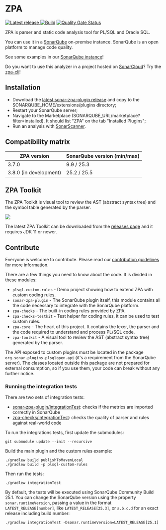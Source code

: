 # ZPA

[![Latest release](https://img.shields.io/github/release/felipebz/zpa.svg) ](https://github.com/felipebz/zpa/releases/latest)
[![Build](https://github.com/felipebz/zpa/actions/workflows/build.yml/badge.svg?branch=main)](https://github.com/felipebz/zpa/actions/workflows/build.yml)
[![Quality Gate Status](https://sonarqube.felipebz.com/api/project_badges/measure?project=com.felipebz.zpa%3Azpa&metric=alert_status)](https://sonarqube.felipebz.com/dashboard?id=com.felipebz.zpa%3Azpa)

ZPA is parser and static code analysis tool for PL/SQL and Oracle SQL.

You can use it in a [SonarQube](https://www.sonarqube.org) on-premise instance. SonarQube is an open platform to manage code quality.

See some examples in our [SonarQube instance](https://sonarqube.felipebz.com/projects?languages=plsqlopen)!

Do you want to use this analyzer in a project hosted on [SonarCloud](https://sonarcloud.io)? Try the [zpa-cli](https://github.com/felipebz/zpa-cli)!

## Installation

- Download the [latest sonar-zpa-plugin release](https://github.com/felipebz/zpa/releases/latest) and copy to the SONARQUBE_HOME/extensions/plugins directory;
- Restart your SonarQube server;
- Navigate to the Marketplace (SONARQUBE_URL/marketplace?filter=installed). It should list "ZPA" on the tab "Installed Plugins";
- Run an analysis with [SonarScanner](https://docs.sonarsource.com/sonarqube/latest/analyzing-source-code/overview/).

## Compatibility matrix

| ZPA version            | SonarQube version (min/max) |
|------------------------|-----------------------------|
| 3.7.0                  | 9.9 / 25.3                  |
| 3.8.0 (in development) | 25.2 / 25.5                 |

## ZPA Toolkit

The ZPA Toolkit is visual tool to review the AST (abstract syntax tree) and the symbol table generated by the parser.

![](https://raw.githubusercontent.com/wiki/felipebz/zpa/img/zpa-toolkit.png)

The latest ZPA Toolkit can be downloaded from the [releases page](https://github.com/felipebz/zpa/releases/latest) and it requires JDK 11 or newer.

## Contribute

Everyone is welcome to contribute. Please read our [contribution guidelines](CONTRIBUTING.md) for more information.

There are a few things you need to know about the code. It is divided in these modules:

- `plsql-custom-rules` - Demo project showing how to extend ZPA with custom coding rules.
- `sonar-zpa-plugin` - The SonarQube plugin itself, this module contains all the code necessary to integrate with the SonarQube platform.
- `zpa-checks` - The built-in coding rules provided by ZPA.
- `zpa-checks-testkit` - Test helper for coding rules, it can be used to test custom rules.
- `zpa-core` - The heart of this project. It contains the lexer, the parser and the code required to understand and process PL/SQL code.
- `zpa-toolkit` - A visual tool to review the AST (abstract syntax tree) generated by the parser.

The API exposed to custom plugins must be located in the package `org.sonar.plugins.plsqlopen.api` (it's a requirement from the SonarQube server). The classes located outside this package are not prepared for external consumption, so if you use them, your code can break without any further notice.

### Running the integration tests

There are two sets of integration tests:

- [sonar-zpa-plugin/integrationTest](https://github.com/felipebz/zpa/tree/main/sonar-zpa-plugin/src/integrationTest): checks if the metrics are imported correctly in SonarQube
- [zpa-checks/integrationTest](https://github.com/felipebz/zpa/tree/main/zpa-checks/src/integrationTest): checks the quality of parser and rules against real-world code

To run the integrations tests, first update the submodules:

    git submodule update --init --recursive
    
Build the main plugin and the custom rules example:

    ./gradlew build publishToMavenLocal
    ./gradlew build -p plsql-custom-rules

Then run the tests:

    ./gradlew integrationTest

By default, the tests will be executed using SonarQube Community Build 25.1. You can change the SonarQube version using the property `sonar.runtimeVersion`, passing a value in the format `LATEST_RELEASE[number]`, like `LATEST_RELEASE[25.3]`, or `a.b.c.d` for an exact release including build number: 

    ./gradlew integrationTest -Dsonar.runtimeVersion=LATEST_RELEASE[25.1]
